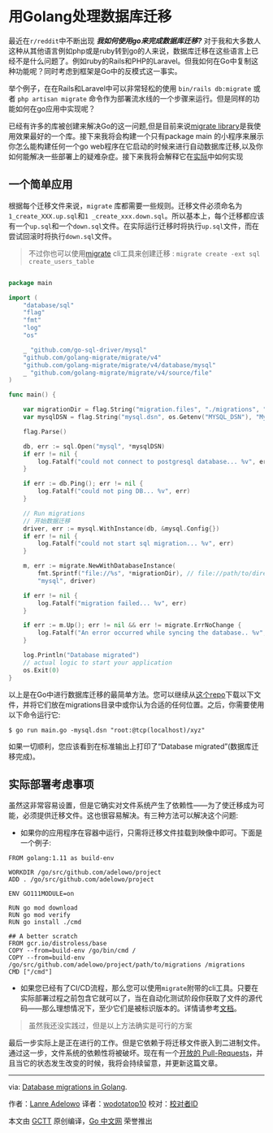 # 用Golang处理数据库迁移

最近在`r/reddit`中不断出现  ***我如何使用go来完成数据库迁移?***  对于我和大多数人这种从其他语言例如php或是ruby转到go的人来说，数据库迁移在这些语言上已经不是什么问题了。例如ruby的Rails和PHP的Laravel。但我如何在Go中复制这种功能呢？同时考虑到框架是Go中的反模式这一事实。

举个例子，在在Rails和Laravel中可以非常轻松的使用 `bin/rails db:migrate` 或者 `php artisan migrate` 命令作为部署流水线的一个步骤来运行。但是同样的功能如何在go应用中实现呢？

已经有许多的库被创建来解决Go的这一问题,但是目前来说[migrate library](https://github.com/golang-migrate/migrate)是我使用效果最好的一个库。接下来我将会构建一个只有package main 的小程序来展示你怎么能构建任何一个go web程序在它启动的时候来进行自动数据库迁移,以及你如何能解决一些部署上的疑难杂症。接下来我将会解释它在[实际](https://lanre.wtf/blog/2019/01/02/database-migration-golang/#consider)中如何实现

## 一个简单应用

根据每个迁移文件来说，`migrate` 库都需要一些规则。迁移文件必须命名为`1_create_XXX.up.sql`和`1 _create_xxx.down.sql`。所以基本上，每个迁移都应该有一个`up.sql`和一个`down.sql`文件。在实际运行迁移时将执行`up.sql`文件，而在尝试回滚时将执行`down.sql`文件。


>不过你也可以使用[migrate](https://github.com/golang-migrate/migrate/tree/master/cmd/migrate) cli工具来创建迁移 : `migrate create -ext sql create_users_table` 
```go

package main

import (
	"database/sql"
	"flag"
	"fmt"
	"log"
	"os"

	_ "github.com/go-sql-driver/mysql"
	"github.com/golang-migrate/migrate/v4"
	"github.com/golang-migrate/migrate/v4/database/mysql"
	_ "github.com/golang-migrate/migrate/v4/source/file"
)

func main() {

	var migrationDir = flag.String("migration.files", "./migrations", "Directory where the migration files are located ?")
	var mysqlDSN = flag.String("mysql.dsn", os.Getenv("MYSQL_DSN"), "Mysql DSN")

	flag.Parse()

	db, err := sql.Open("mysql", *mysqlDSN)
	if err != nil {
		log.Fatalf("could not connect to postgresql database... %v", err)
	}

	if err := db.Ping(); err != nil {
		log.Fatalf("could not ping DB... %v", err)
	}

    // Run migrations
    // 开始数据迁移
	driver, err := mysql.WithInstance(db, &mysql.Config{})
	if err != nil {
		log.Fatalf("could not start sql migration... %v", err)
	}

	m, err := migrate.NewWithDatabaseInstance(
		fmt.Sprintf("file://%s", *migrationDir), // file://path/to/directory
		"mysql", driver)

	if err != nil {
		log.Fatalf("migration failed... %v", err)
	}

	if err := m.Up(); err != nil && err != migrate.ErrNoChange {
		log.Fatalf("An error occurred while syncing the database.. %v", err)
	}

	log.Println("Database migrated")
	// actual logic to start your application
	os.Exit(0)
}
```
以上是在Go中进行数据库迁移的最简单方法。您可以继续从[这个repo](https://github.com/adelowo/migration-demo)下载以下文件，并将它们放在migrations目录中或你认为合适的任何位置。之后，你需要使用以下命令运行它:

```
$ go run main.go -mysql.dsn "root:@tcp(localhost)/xyz"
```
如果一切顺利，您应该看到在标准输出上打印了“Database migrated”(数据库迁移完成)。

## 实际部署考虑事项
虽然这非常容易设置，但是它确实对文件系统产生了依赖性——为了使迁移成为可能，必须提供迁移文件。这也很容易解决。有三种方法可以解决这个问题:

* 如果你的应用程序在容器中运行，只需将迁移文件挂载到映像中即可。下面是一个例子:
```docker
FROM golang:1.11 as build-env

WORKDIR /go/src/github.com/adelowo/project
ADD . /go/src/github.com/adelowo/project

ENV GO111MODULE=on

RUN go mod download
RUN go mod verify
RUN go install ./cmd

## A better scratch
FROM gcr.io/distroless/base
COPY --from=build-env /go/bin/cmd /
COPY --from=build-env /go/src/github.com/adelowo/project/path/to/migrations /migrations
CMD ["/cmd"]
```

* 如果您已经有了CI/CD流程，那么您可以使用`migrate`附带的cli工具。只要在实际部署过程之前包含它就可以了，当在自动化测试阶段你获取了文件的源代码——那么理想情况下，至少它们是被标识版本的。详情请参考[文档](https://github.com/golang-migrate/migrate/tree/master/cli)。


>虽然我还没实践过，但是以上方法确实是可行的方案


最后一步实际上是正在进行的工作。但是它依赖于将迁移文件嵌入到二进制文件。通过这一步，文件系统的依赖性将被破坏。现在有一个[开放的 Pull-Requests](https://github.com/golang-migrate/migrate/pull/144)，并且当它的状态发生改变的时候，我将会持续留意，并更新这篇文章。

---

via: [Database migrations in Golang](https://lanre.wtf/blog/2019/01/02/database-migration-golang/).

作者：[Lanre Adelowo](https://lanre.wtf/about)
译者：[wodotatop10](https://github.com/wodotatop10)
校对：[校对者ID](https://github.com/校对者ID)

本文由 [GCTT](https://github.com/studygolang/GCTT) 原创编译，[Go 中文网](https://studygolang.com/) 荣誉推出
